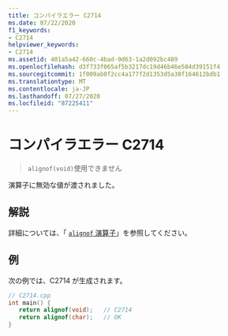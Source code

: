 ```yaml
---
title: コンパイラエラー C2714
ms.date: 07/22/2020
f1_keywords:
- C2714
helpviewer_keywords:
- C2714
ms.assetid: 401a5a42-660c-4bad-9d63-1a2d092bc489
ms.openlocfilehash: d3f733f065af5b3217dc19d46b46e504d39151f4
ms.sourcegitcommit: 1f009ab0f2cc4a177f2d1353d5a38f164612bdb1
ms.translationtype: MT
ms.contentlocale: ja-JP
ms.lasthandoff: 07/27/2020
ms.locfileid: "87225411"
---
```

# <a name="compiler-error-c2714"></a>コンパイラエラー C2714

> `alignof(void)`使用できません

演算子に無効な値が渡されました。

## <a name="remarks"></a>解説

詳細については、「 [ `alignof` 演算子](../../cpp/alignof-operator.md)」を参照してください。

## <a name="example"></a>例

次の例では、C2714 が生成されます。

```cpp
// C2714.cpp
int main() {
   return alignof(void);   // C2714
   return alignof(char);   // OK
}
```

